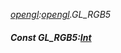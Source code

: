 _[opengl](../../modules/opengl/opengl-module.md):[opengl](../../modules/opengl/opengl-module.md).GL\_RGB5_
##### Const GL\_RGB5:[Int](../../modules/wonkey/wonkey-types-int.md)
